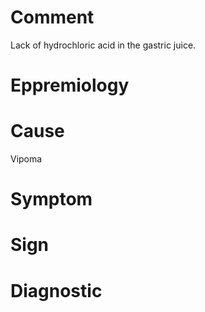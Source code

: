 # Comment

Lack of hydrochloric acid in the gastric juice.

# Eppremiology

# Cause

Vipoma

# Symptom

# Sign

# Diagnostic
